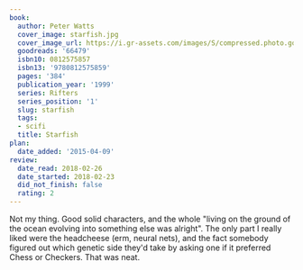 ```yaml
---
book:
  author: Peter Watts
  cover_image: starfish.jpg
  cover_image_url: https://i.gr-assets.com/images/S/compressed.photo.goodreads.com/books/1388530597l/66479.jpg
  goodreads: '66479'
  isbn10: 0812575857
  isbn13: '9780812575859'
  pages: '384'
  publication_year: '1999'
  series: Rifters
  series_position: '1'
  slug: starfish
  tags:
  - scifi
  title: Starfish
plan:
  date_added: '2015-04-09'
review:
  date_read: 2018-02-26
  date_started: 2018-02-23
  did_not_finish: false
  rating: 2
---
```


Not my thing. Good solid characters, and the whole "living on the ground of the ocean evolving into something else was alright". The only part I really liked were the headcheese (erm, neural nets), and the fact somebody figured out which genetic side they'd take by asking one if it preferred Chess or Checkers. That was neat.
